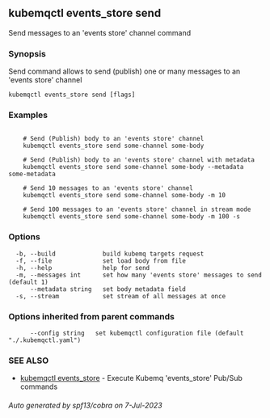 ## kubemqctl events_store send

Send messages to an 'events store' channel command

### Synopsis

Send command allows to send (publish) one or many messages to an 'events store' channel

```
kubemqctl events_store send [flags]
```

### Examples

```

	# Send (Publish) body to an 'events store' channel
	kubemqctl events_store send some-channel some-body
	
	# Send (Publish) body to an 'events store' channel with metadata
	kubemqctl events_store send some-channel some-body --metadata some-metadata

	# Send 10 messages to an 'events store' channel
	kubemqctl events_store send some-channel some-body -m 10

	# Send 100 messages to an 'events store' channel in stream mode
	kubemqctl events_store send some-channel some-body -m 100 -s

```

### Options

```
  -b, --build             build kubemq targets request
  -f, --file              set load body from file
  -h, --help              help for send
  -m, --messages int      set how many 'events store' messages to send (default 1)
      --metadata string   set body metadata field
  -s, --stream            set stream of all messages at once
```

### Options inherited from parent commands

```
      --config string   set kubemqctl configuration file (default "./.kubemqctl.yaml")
```

### SEE ALSO

* [kubemqctl events_store](kubemqctl_events_store.md)	 - Execute Kubemq 'events_store' Pub/Sub commands

###### Auto generated by spf13/cobra on 7-Jul-2023
